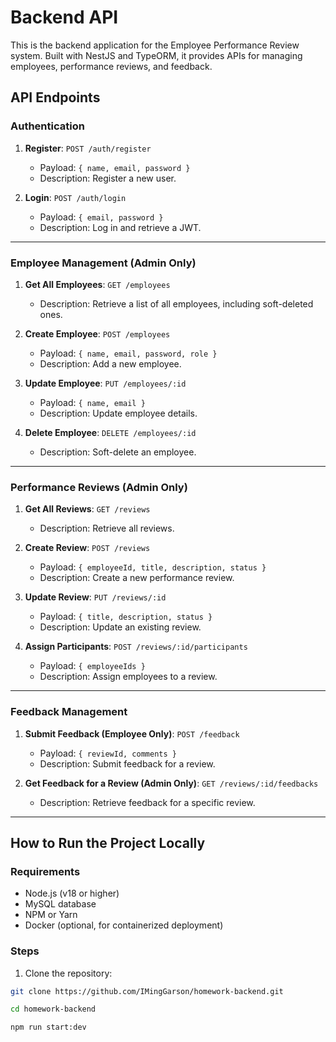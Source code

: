 # Backend API

This is the backend application for the Employee Performance Review system. Built with NestJS and TypeORM, it provides APIs for managing employees, performance reviews, and feedback.

## **API Endpoints**
### **Authentication**
1. **Register**: `POST /auth/register`
   - Payload: `{ name, email, password }`
   - Description: Register a new user.

2. **Login**: `POST /auth/login`
   - Payload: `{ email, password }`
   - Description: Log in and retrieve a JWT.
---

### **Employee Management (Admin Only)**
1. **Get All Employees**: `GET /employees`
   - Description: Retrieve a list of all employees, including soft-deleted ones.

2. **Create Employee**: `POST /employees`
   - Payload: `{ name, email, password, role }`
   - Description: Add a new employee.

3. **Update Employee**: `PUT /employees/:id`
   - Payload: `{ name, email }`
   - Description: Update employee details.

4. **Delete Employee**: `DELETE /employees/:id`
   - Description: Soft-delete an employee.

---

### **Performance Reviews (Admin Only)**
1. **Get All Reviews**: `GET /reviews`
   - Description: Retrieve all reviews.

2. **Create Review**: `POST /reviews`
   - Payload: `{ employeeId, title, description, status }`
   - Description: Create a new performance review.

3. **Update Review**: `PUT /reviews/:id`
   - Payload: `{ title, description, status }`
   - Description: Update an existing review.

4. **Assign Participants**: `POST /reviews/:id/participants`
   - Payload: `{ employeeIds }`
   - Description: Assign employees to a review.

---

### **Feedback Management**
1. **Submit Feedback (Employee Only)**: `POST /feedback`
   - Payload: `{ reviewId, comments }`
   - Description: Submit feedback for a review.

2. **Get Feedback for a Review (Admin Only)**: `GET /reviews/:id/feedbacks`
   - Description: Retrieve feedback for a specific review.

---

## **How to Run the Project Locally**
### **Requirements**
- Node.js (v18 or higher)
- MySQL database
- NPM or Yarn
- Docker (optional, for containerized deployment)

### **Steps**
1. Clone the repository:
```bash
git clone https://github.com/IMingGarson/homework-backend.git

cd homework-backend

npm run start:dev
```